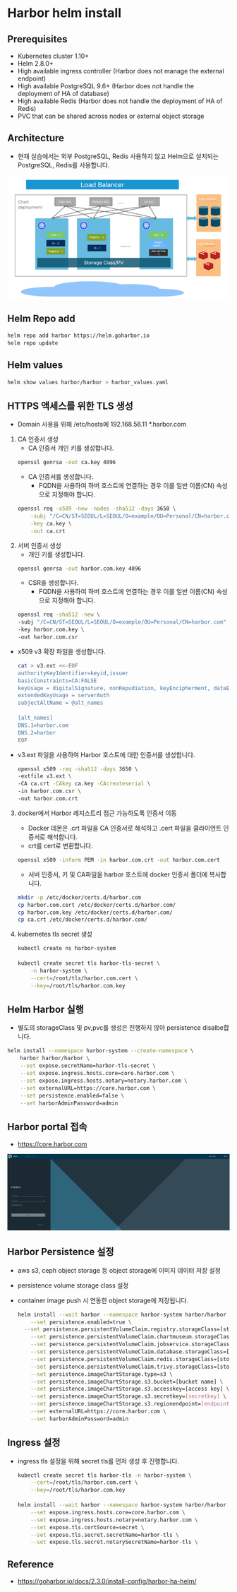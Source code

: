 # Harbor helm install

## Prerequisites
- Kubernetes cluster 1.10+
- Helm 2.8.0+
- High available ingress controller (Harbor does not manage the external endpoint)
- High available PostgreSQL 9.6+ (Harbor does not handle the deployment of HA of database)
- High available Redis (Harbor does not handle the deployment of HA of Redis)
- PVC that can be shared across nodes or external object storage

## Architecture

- 현재 실습에서는 외부 PostgreSQL, Redis 사용하지 않고 Helm으로 설치되는 PostgreSQL, Redis를 사용합니다.

![HA architecture](image/harbor-ha-architecture.png)

## Helm Repo add
```bash
helm repo add harbor https://helm.goharbor.io
helm repo update
```

## Helm values
```bash
helm show values harbor/harbor > harbor_values.yaml
```

## HTTPS 액세스를 위한 TLS 생성
- Domain 사용을 위해 /etc/hosts에 192.168.56.11 *.harbor.com
1. CA 인증서 생성
   - CA 인증서 개인 키를 생성합니다.
    ```bash
    openssl genrsa -out ca.key 4096
    ```
   - CA 인증서를 생성합니다.
     - FQDN을 사용하여 하버 호스트에 연결하는 경우 이를 일반 이름(CN) 속성 으로 지정해야 합니다.
    ```bash
    openssl req -x509 -new -nodes -sha512 -days 3650 \
        -subj "/C=CN/ST=SEOUL/L=SEOUL/O=example/OU=Personal/CN=harbor.com" \
        -key ca.key \
        -out ca.crt
    ```
2. 서버 인증서 생성
   - 개인 키를 생성합니다.
    ```bash
    openssl genrsa -out harbor.com.key 4096
    ```
   - CSR을 생성합니다.
     - FQDN을 사용하여 하버 호스트에 연결하는 경우 이를 일반 이름(CN) 속성 으로 지정해야 합니다.
    ```bash
    openssl req -sha512 -new \
    -subj "/C=CN/ST=SEOUL/L=SEOUL/O=example/OU=Personal/CN=harbor.com" \
    -key harbor.com.key \
    -out harbor.com.csr
    ```
  - x509 v3 확장 파일을 생성합니다.
    ```bash
    cat > v3.ext <<-EOF
    authorityKeyIdentifier=keyid,issuer
    basicConstraints=CA:FALSE
    keyUsage = digitalSignature, nonRepudiation, keyEncipherment, dataEncipherment
    extendedKeyUsage = serverAuth
    subjectAltName = @alt_names
    
    [alt_names]
    DNS.1=harbor.com
    DNS.2=harbor
    EOF
    ```
  - v3.ext 파일을 사용하여 Harbor 호스트에 대한 인증서를 생성합니다.
    ```bash
    openssl x509 -req -sha512 -days 3650 \
    -extfile v3.ext \
    -CA ca.crt -CAkey ca.key -CAcreateserial \
    -in harbor.com.csr \
    -out harbor.com.crt
    ```
3. docker에서 Harbor 레지스트리 접근 가능하도록 인증서 이동
   - Docker 데몬은 .crt 파일을 CA 인증서로 해석하고 .cert 파일을 클라이언트 인증서로 해석합니다.
   - crt를 cert로 변환합니다.
    ```bash
    openssl x509 -inform PEM -in harbor.com.crt -out harbor.com.cert
    ```
   - 서버 인증서, 키 및 CA파일을 harbor 호스트에 docker 인증서 폴더에 복사합니다.
    ```bash
    mkdir -p /etc/docker/certs.d/harbor.com
    cp harbor.com.cert /etc/docker/certs.d/harbor.com/
    cp harbor.com.key /etc/docker/certs.d/harbor.com/
    cp ca.crt /etc/docker/certs.d/harbor.com/
    ```

4. kubernetes tls secret 생성
    ```bash
    kubectl create ns harbor-system
    
    kubectl create secret tls harbor-tls-secret \
        -n harbor-system \
        --cert=/root/tls/harbor.com.cert \
        --key=/root/tls/harbor.com.key
    ```

## Helm Harbor 실행
- 별도의 storageClass 및 pv,pvc를 생성은 진행하지 않아 persistence disalbe합니다.
```bash
helm install --namespace harbor-system --create-namespace \
	harbor harbor/harbor \
    --set expose.secretName=harbor-tls-secret \
    --set expose.ingress.hosts.core=core.harbor.com \
    --set expose.ingress.hosts.notary=notary.harbor.com \
    --set externalURL=https://core.harbor.com \
    --set persistence.enabled=false \
    --set harborAdminPassword=admin
```

## Harbor portal 접속
- https://core.harbor.com

![main page](image/harbor-mainpage.png)

## Harbor Persistence 설정

- aws s3, ceph object storage 등 object storage에 이미지 데이터 저장 설정

- persistence volume storage class 설정

- container image push 시 연동한 object storage에 저장됩니다.

  ```bash
  helm install --wait harbor --namespace harbor-system harbor/harbor \
      --set persistence.enabled=true \
  	--set persistence.persistentVolumeClaim.registry.storageClass=[storage class] \
      --set persistence.persistentVolumeClaim.chartmuseum.storageClass=[storage class] \
      --set persistence.persistentVolumeClaim.jobservice.storageClass=[storage class] \
      --set persistence.persistentVolumeClaim.database.storageClass=[storage class] \
      --set persistence.persistentVolumeClaim.redis.storageClass=[storage class] \
      --set persistence.persistentVolumeClaim.trivy.storageClass=[storage class] \
      --set persistence.imageChartStorage.type=s3 \
      --set persistence.imageChartStorage.s3.bucket=[bucket name] \
      --set persistence.imageChartStorage.s3.accesskey=[access key] \
      --set persistence.imageChartStorage.s3.secretkey=[secretkey] \
      --set persistence.imageChartStorage.s3.regionendpoint=[endpoint] \
      --set externalURL=https://core.harbor.com \
      --set harborAdminPassword=admin
  ```

## Ingress 설정

- ingress tls 설정을 위해 secret tls를 먼저 생성 후 진행합니다.

    ```bash
    kubectl create secret tls harbor-tls -n harbor-system \
    	--cert=/root/tls/harbor.com.cert \
        --key=/root/tls/harbor.com.key
    
    helm install --wait harbor --namespace harbor-system harbor/harbor \
    	--set expose.ingress.hosts.core=core.harbor.com \
        --set expose.ingress.hosts.notary=notary.harbor.com \
        --set expose.tls.certSource=secret \
        --set expose.tls.secret.secretName=harbor-tls \
        --set expose.tls.secret.notarySecretName=harbor-tls \
    ```

## Reference

- https://goharbor.io/docs/2.3.0/install-config/harbor-ha-helm/
